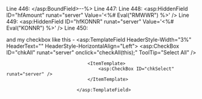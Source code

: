 

Line 446:                                        </asp:BoundField>--%>
Line 447:
Line 448:                                        <asp:HiddenField ID="hfAmount" runat="server" Value='<%# Eval("RMWWR") %>' />
Line 449:                                        <asp:HiddenField ID="hfKONNR" runat="server" Value='<%# Eval("KONNR") %>' />
Line 450:

and my checkbox like this - 
                                              <asp:TemplateField HeaderStyle-Width="3%" HeaderText="" HeaderStyle-HorizontalAlign="Left">
                                  <HeaderTemplate>
                                      <asp:CheckBox ID="chkAll" runat="server" onclick="checkAll(this);" ToolTip="Select All" />
                                  </HeaderTemplate>

                                  <ItemTemplate>
                                      <asp:CheckBox ID="chkSelect" runat="server" />
                                  </ItemTemplate>
                           
                              </asp:TemplateField>
